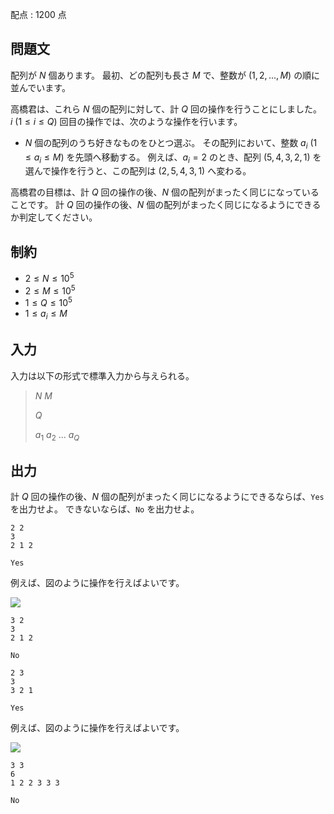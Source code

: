 配点 : $1200$ 点

## 問題文

配列が $N$ 個あります。
最初、どの配列も長さ $M$ で、整数が $(1,2,...,M)$ の順に並んでいます。

高橋君は、これら $N$ 個の配列に対して、計 $Q$ 回の操作を行うことにしました。
$i$ ($1 \leq i \leq Q$) 回目の操作では、次のような操作を行います。

- $N$ 個の配列のうち好きなものをひとつ選ぶ。 その配列において、整数 $a_i$ ($1 \leq a_i \leq M$) を先頭へ移動する。 例えば、$a_i=2$ のとき、配列 $(5,4,3,2,1)$ を選んで操作を行うと、この配列は $(2,5,4,3,1)$ へ変わる。

高橋君の目標は、計 $Q$ 回の操作の後、$N$ 個の配列がまったく同じになっていることです。
計 $Q$ 回の操作の後、$N$ 個の配列がまったく同じになるようにできるか判定してください。

## 制約

- $2 \leq N \leq 10^5$
- $2 \leq M \leq 10^5$
- $1 \leq Q \leq 10^5$
- $1 \leq a_i \leq M$

## 入力

入力は以下の形式で標準入力から与えられる。

> $N$ $M$
> 
> $Q$
> 
> $a_1$ $a_2$ $...$ $a_Q$

## 出力

計 $Q$ 回の操作の後、$N$ 個の配列がまったく同じになるようにできるならば、`Yes` を出力せよ。
できないならば、`No` を出力せよ。

```input1
2 2
3
2 1 2
```

```output1
Yes
```

例えば、図のように操作を行えばよいです。

![](https://atcoder.jp/img/other/code_festival_2016_quala/gbanjthabot/E_0.png)

```input2
3 2
3
2 1 2
```

```output2
No
```

```input3
2 3
3
3 2 1
```

```output3
Yes
```

例えば、図のように操作を行えばよいです。

![](https://atcoder.jp/img/other/code_festival_2016_quala/gbanjthabot/E_2.png)

```input4
3 3
6
1 2 2 3 3 3
```

```output4
No
```